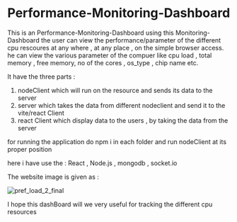# Performance-Monitoring-Dashboard

This is an Performance-Monitoring-Dashboard using this Monitoring-Dashboard the user can 
view the performance/parameter of the different cpu rescoures at any where , at any place , on the 
simple browser access. he can view the various parameter of the compuer like cpu load , total memory , free memory,
no of the cores , os_type , chip name etc.

It have the three parts :<br>
1) nodeClient which will run on the resource and sends its data to the server <br>
2) server which takes the data from different nodeclient and send it to the vite/react Client<br>
3) react Client which display data to the users , by taking the data from the server<br>

for running the application do npm i in each folder and run nodeClient at its proper position 

here i have use the : React , Node.js , mongodb , socket.io

The website image is given as :

![pref_load_2_final](https://github.com/sujal-jain-347/Performance-Monitoring-Dashboard-/assets/136954858/6a624e64-0bf9-49da-9d0f-7ce8582960a9)

I hope this dashBoard will we very useful for tracking the different cpu resources  

